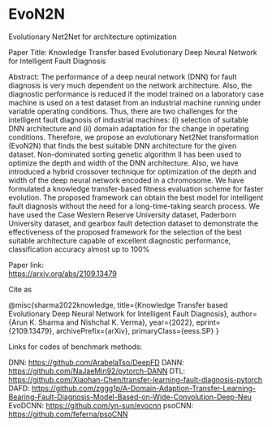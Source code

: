# EvoN2N
Evolutionary Net2Net for architecture optimization

Paper Title: Knowledge Transfer based Evolutionary Deep Neural Network for Intelligent Fault Diagnosis

Abstract: The performance of a deep neural network (DNN) for fault diagnosis is very much dependent on the network architecture. Also, the diagnostic performance is reduced if the model trained on a laboratory case machine is used on a test dataset from an industrial machine running under variable operating conditions. Thus, there are two challenges for the intelligent fault diagnosis of industrial machines: (i) selection of suitable DNN architecture and (ii) domain adaptation for the change in operating conditions. Therefore, we propose an evolutionary Net2Net transformation (EvoN2N) that finds the best suitable DNN architecture for the given dataset. Non-dominated sorting genetic algorithm II has been used to optimize the depth and width of the DNN architecture. Also, we have introduced a hybrid crossover technique for optimization of the depth and width of the deep neural network encoded in a chromosome. We have formulated a knowledge transfer-based fitness evaluation scheme for faster evolution. The proposed framework can obtain the best model for intelligent fault diagnosis without the need for a long-time-taking search process. We have used the Case Western Reserve University dataset, Paderborn University dataset, and gearbox fault detection dataset to demonstrate the effectiveness of the proposed framework for the selection of the best suitable architecture capable of excellent diagnostic performance, classification accuracy almost up to 100%

Paper link:  
https://arxiv.org/abs/2109.13479

Cite as


@misc{sharma2022knowledge,
      title={Knowledge Transfer based Evolutionary Deep Neural Network for Intelligent Fault Diagnosis}, 
      author={Arun K. Sharma and Nishchal K. Verma},
      year={2022},
      eprint={2109.13479},
      archivePrefix={arXiv},
      primaryClass={eess.SP}
}

Links for codes of benchmark methods:


DNN: https://github.com/ArabelaTso/DeepFD
DANN: https://github.com/NaJaeMin92/pytorch-DANN
DTL: https://github.com/Xiaohan-Chen/transfer-learning-fault-diagnosis-pytorch
DAFD: https://github.com/zggg1p/A-Domain-Adaption-Transfer-Learning-Bearing-Fault-Diagnosis-Model-Based-on-Wide-Convolution-Deep-Neu
EvoDCNN: https://github.com/yn-sun/evocnn
psoCNN: https://github.com/feferna/psoCNN
